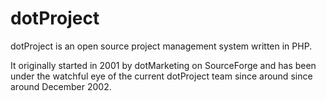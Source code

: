 # dotProject

dotProject is an open source project management system written in PHP.

It originally started in 2001 by dotMarketing on SourceForge and has
been under the watchful eye of the current dotProject team since around
since around December 2002.


